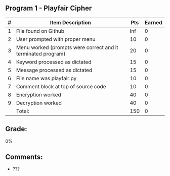 ## Program 1 - Playfair Cipher

| # | Item Description                                              | Pts | Earned |
|---|---------------------------------------------------------------|-----|--------|
| 1 | File found on Github                                          | Inf |    0 |
| 2 | User prompted with proper menu                                | 10  |   0     |
| 3 | Menu worked (prompts were correct and it terminated program)  | 20  |   0     |
| 4 | Keyword processed as dictated                                 | 15  |  0      |
| 5 | Message processed as dictated                                 | 15  |   0     |
| 6 | File name was playfair.py                                     | 10  |  0      |
| 7 | Comment block at top of source code                           | 10  |  0      |
| 8 | Encryption worked                                             | 40  |  0      |
| 9 | Decryption worked                                             | 40  |   0     |
|   | Total:                                                        | 150 | 0 |

## Grade:
0%

## Comments:
- ???


